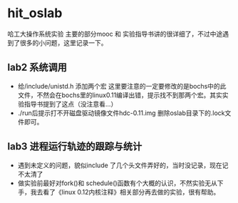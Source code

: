 # hit_oslab
哈工大操作系统实验 
主要的部分mooc 和 实验指导书讲的很详细了，不过中途遇到了很多的小问题，这里记录一下。

## lab2 系统调用
- 给/include/unistd.h 添加两个宏
这里要注意的一定要修改的是bochs中的此文件，不然会在bochs里的linux0.11编译出错，提示找不到那两个宏。其实实验指导书提到了这点（没注意看...）
- ./run后提示打不开磁盘驱动镜像文件hdc-0.11.img
删除oslab目录下的.lock文件即可。

## lab3 进程运行轨迹的跟踪与统计
- 遇到未定义的问题，貌似include 了几个头文件弄好的，当时没记录，现在记不太清了
- 做实验前最好对fork()和 schedule()函数有个大概的认识，不然实验无从下手，我去看了《linux 0.12内核注释》相关部分再去做的实验，很有帮助。


